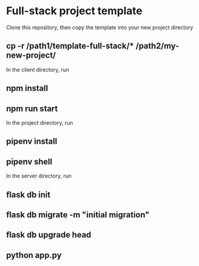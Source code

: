 # Full-stack project template

Clone this repository, then copy the template into your new project directory

## cp -r /path1/template-full-stack/* /path2/my-new-project/

In the client directory, run 

## npm install
## npm run start

In the project directory, run

## pipenv install
## pipenv shell

In the server directory, run

## flask db init
## flask db migrate -m "initial migration"
## flask db upgrade head
## python app.py
